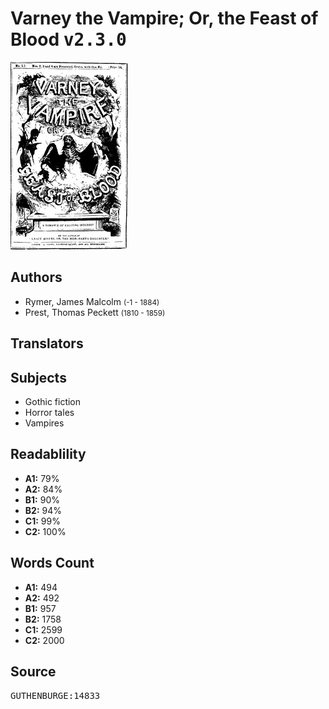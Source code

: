 # Varney the Vampire; Or, the Feast of Blood <kbd>v2.3.0</kbd>

![](./cover.medium.jpg "")

## Authors


 - Rymer, James Malcolm <small>(-1 - 1884)</small>
 - Prest, Thomas Peckett <small>(1810 - 1859)</small>

## Translators



## Subjects


 - Gothic fiction
 - Horror tales
 - Vampires

## Readablility


 - **A1:** 79%
 - **A2:** 84%
 - **B1:** 90%
 - **B2:** 94%
 - **C1:** 99%
 - **C2:** 100%

## Words Count


 - **A1:** 494
 - **A2:** 492
 - **B1:** 957
 - **B2:** 1758
 - **C1:** 2599
 - **C2:** 2000

## Source


<kbd>GUTHENBURGE:14833</kbd>
